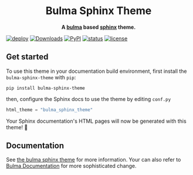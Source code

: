 <h1 align="center">
  Bulma Sphinx Theme
</h1>

<p align="center">
  <strong>
    A <a href="https://bulma.io/">bulma</a> based <a href="https://www.sphinx-doc.org/en/master/">sphinx</a> theme.
  </strong>
</p>

<!-- start badges -->

[![deploy](https://img.shields.io/readthedocs/bulma-sphinx-theme?style=flat-square&logo=readthedocs&logoColor=white)](https://bulma-sphinx-theme.readthedocs.io/en/latest/)
[![Downloads](https://img.shields.io/pypi/dm/bulma-sphinx-theme.svg?style=flat-square)](https://pypistats.org/packages/bulma-sphinx-theme)
[![PyPI](https://img.shields.io/pypi/v/bulma-sphinx-theme?style=flat-square&logo=python&logoColor=white&color=orange)](https://pypi.org/project/bulma-sphinx-theme/)
[![status](https://img.shields.io/pypi/status/bulma-sphinx-theme.svg?style=flat-square)](https://pypi.org/project/bulma-sphinx-theme/)
[![license](https://img.shields.io/pypi/l/bulma-sphinx-theme.svg?style=flat-square&logo=opensourceinitiative&logoColor=white)](https://github.com/zclab/bulma-sphinx-theme/blob/main/LICENSE)

<!-- end badges -->

## Get started

<!-- start quickstart -->

To use this theme in your documentation build environment, first install the `bulma-sphinx-theme` with `pip`:

```
pip install bulma-sphinx-theme
```

then, configure the Sphinx docs to use the theme by editing `conf.py`

```python
html_theme = "bulma_sphinx_theme"
```

Your Sphinx documentation's HTML pages will now be generated with this theme! 🎉

<!-- end quickstart -->

## Documentation

See [the bulma sphinx theme](https://bulma-sphinx-theme.readthedocs.io/en/latest/) for more information. Your can also refer to [Bulma Documentation](https://bulma.io/) for more sophisticated change.
